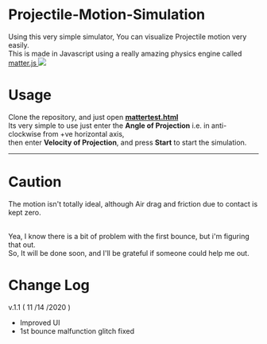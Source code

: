 # Projectile-Motion-Simulation
Using this very simple simulator, You can visualize Projectile motion very easily.<br>
This is made in Javascript using a really amazing physics engine called <a href="https://brm.io/matter-js/">matter.js
<img src="https://brm.io/matter-js/img/matter-js.svg"></a>


# Usage 
Clone the repository, and just open <a href="mattertest.html"><b>mattertest.html</b></a><br>
Its very simple to use just enter the <b>Angle of Projection</b> i.e. in anti-clockwise from +ve horizontal axis,<br> then enter <b>Velocity of Projection</b>, and press <b>Start</b> to start the simulation.
<hr>



# Caution
The motion isn't totally ideal, although Air drag and friction due to contact is kept zero.<br><br>

Yea, I know there is a bit of problem with the first bounce, but i'm figuring that out.<br>
So, It will be done soon, and I'll be grateful if someone could help me out.

# Change Log
v.1.1 ( 11 /14 /2020 ) <br>
<ul><li> Improved UI </li>
  <li>1st bounce malfunction glitch fixed</li>
  </ul>
